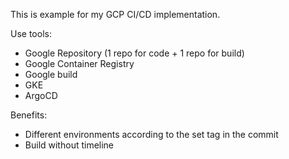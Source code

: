 This is example for my GCP CI/CD implementation.

Use tools:
- Google Repository (1 repo for code + 1 repo for build)
- Google Container Registry
- Google build
- GKE
- ArgoCD

Benefits:
- Different environments according to the set tag in the commit
- Build without timeline
